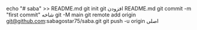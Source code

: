 echo "# saba" >> README.md 
git init 
git افزودن README.md 
git commit -m "first commit" 
شاخه git -M main 
git remote add origin git@github.com:sabagostar75/saba.git
 git push -u origin اصلی
